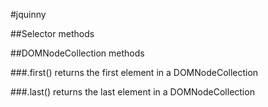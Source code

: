 #jquinny


##Selector methods

##DOMNodeCollection methods

###.first()
returns the first element in a DOMNodeCollection

###.last()
returns the last element in a DOMNodeCollection
